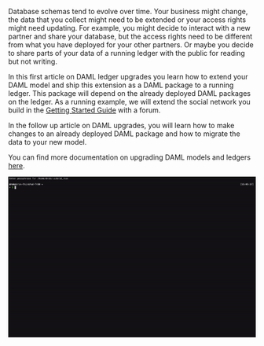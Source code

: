 Database schemas tend to evolve over time. Your business might change, the data that you collect
might need to be extended or your access rights might need updating. For example, you might decide
to interact with a new partner and share your database, but the access rights need to be different
from what you have deployed for your other partners. Or maybe you decide to share parts of your data
of a running ledger with the public for reading but not writing.

In this first article on DAML ledger upgrades you learn how to extend your DAML model and ship this
extension as a DAML package to a running ledger. This package will depend on the already deployed
DAML packages on the ledger. As a running example, we will extend the social network you build in
the [Getting Started Guide](https://daml.com/learn/getting-started/) with a forum.

In the follow up article on DAML upgrades, you will learn how to make changes to an already deployed
DAML package and how to migrate the data to your new model.

You can find more documentation on upgrading DAML models and ledgers
[here](https://docs.daml.com/upgrade/index.html).

![AsciiCinema](assets/upgrading-daml-models.gif)
